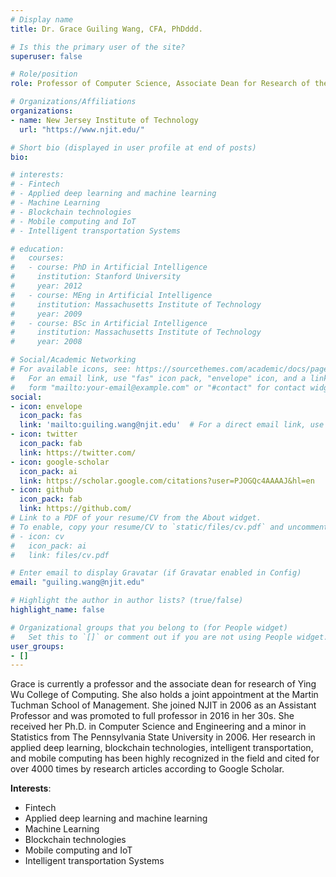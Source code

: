 ```yaml
---
# Display name
title: Dr. Grace Guiling Wang, CFA, PhDddd.

# Is this the primary user of the site?
superuser: false

# Role/position
role: Professor of Computer Science, Associate Dean for Research of the Yingwu College of Computing, Joint appointment with School of Management

# Organizations/Affiliations
organizations:
- name: New Jersey Institute of Technology
  url: "https://www.njit.edu/"

# Short bio (displayed in user profile at end of posts)
bio: 

# interests:
# - Fintech
# - Applied deep learning and machine learning
# - Machine Learning
# - Blockchain technologies
# - Mobile computing and IoT
# - Intelligent transportation Systems

# education:
#   courses:
#   - course: PhD in Artificial Intelligence
#     institution: Stanford University
#     year: 2012
#   - course: MEng in Artificial Intelligence
#     institution: Massachusetts Institute of Technology
#     year: 2009
#   - course: BSc in Artificial Intelligence
#     institution: Massachusetts Institute of Technology
#     year: 2008

# Social/Academic Networking
# For available icons, see: https://sourcethemes.com/academic/docs/page-builder/#icons
#   For an email link, use "fas" icon pack, "envelope" icon, and a link in the
#   form "mailto:your-email@example.com" or "#contact" for contact widget.
social:
- icon: envelope
  icon_pack: fas
  link: 'mailto:guiling.wang@njit.edu'  # For a direct email link, use "mailto:test@example.org".
- icon: twitter
  icon_pack: fab
  link: https://twitter.com/
- icon: google-scholar
  icon_pack: ai
  link: https://scholar.google.com/citations?user=PJOGQc4AAAAJ&hl=en
- icon: github
  icon_pack: fab
  link: https://github.com/
# Link to a PDF of your resume/CV from the About widget.
# To enable, copy your resume/CV to `static/files/cv.pdf` and uncomment the lines below.
# - icon: cv
#   icon_pack: ai
#   link: files/cv.pdf

# Enter email to display Gravatar (if Gravatar enabled in Config)
email: "guiling.wang@njit.edu"

# Highlight the author in author lists? (true/false)
highlight_name: false

# Organizational groups that you belong to (for People widget)
#   Set this to `[]` or comment out if you are not using People widget.
user_groups:
- []
---
```


Grace is currently a professor and the associate dean for research of Ying Wu College of Computing. She also holds a joint appointment at the Martin Tuchman School of Management. She joined NJIT in 2006 as an Assistant Professor and was promoted to full professor in 2016 in her 30s. She received her Ph.D. in Computer Science and Engineering and a minor in Statistics from The Pennsylvania State University in 2006. Her research in applied deep learning, blockchain technologies, intelligent transportation, and mobile computing has been highly recognized in the field and cited for over 4000 times by research articles according to Google Scholar.

**Interests**:
- Fintech
- Applied deep learning and machine learning
- Machine Learning
- Blockchain technologies
- Mobile computing and IoT
- Intelligent transportation Systems